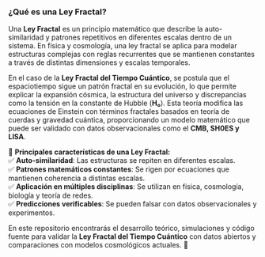 ### **¿Qué es una Ley Fractal?**  

Una **Ley Fractal** es un principio matemático que describe la auto-similaridad y patrones repetitivos en diferentes escalas dentro de un sistema. En física y cosmología, una ley fractal se aplica para modelar estructuras complejas con reglas recurrentes que se mantienen constantes a través de distintas dimensiones y escalas temporales.  

En el caso de la **Ley Fractal del Tiempo Cuántico**, se postula que el espaciotiempo sigue un patrón fractal en su evolución, lo que permite explicar la expansión cósmica, la estructura del universo y discrepancias como la tensión en la constante de Hubble (**H₀**). Esta teoría modifica las ecuaciones de Einstein con términos fractales basados en teoría de cuerdas y gravedad cuántica, proporcionando un modelo matemático que puede ser validado con datos observacionales como el **CMB, SH0ES y LISA**.  

📌 **Principales características de una Ley Fractal:**  
✅ **Auto-similaridad**: Las estructuras se repiten en diferentes escalas.  
✅ **Patrones matemáticos constantes**: Se rigen por ecuaciones que mantienen coherencia a distintas escalas.  
✅ **Aplicación en múltiples disciplinas**: Se utilizan en física, cosmología, biología y teoría de redes.  
✅ **Predicciones verificables**: Se pueden falsar con datos observacionales y experimentos.  

En este repositorio encontrarás el desarrollo teórico, simulaciones y código fuente para validar la **Ley Fractal del Tiempo Cuántico** con datos abiertos y comparaciones con modelos cosmológicos actuales. 🚀
